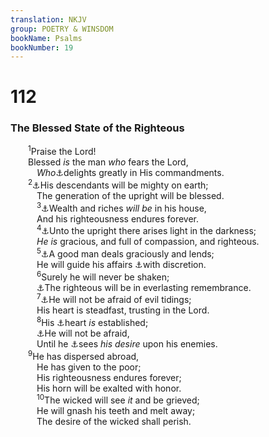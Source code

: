 ```yaml
---
translation: NKJV
group: POETRY & WINSDOM
bookName: Psalms 
bookNumber: 19
---
```


<div class="title"><h1>112</h1><h3>The Blessed State of the Righteous</h3></div>
<span class="verse thi_112_1">  <sup>1</sup>Praise the Lord!<br/>  Blessed <i>is</i> the man <i>who</i> fears the Lord,<br/>   <i>Who</i><a data-toggle="tooltip" data-placement="bottom" title="Ps. 128:1">⚓</a>delights greatly in His commandments.<br/></span>
<span class="verse thi_112_2">  <sup>2</sup><a data-toggle="tooltip" data-placement="bottom" title="(Ps. 102:28)">⚓</a>His descendants will be mighty on earth;<br/>   The generation of the upright will be blessed.<br/></span>
<span class="verse thi_112_3">   <sup>3</sup><a data-toggle="tooltip" data-placement="bottom" title="Prov. 3:16; 8:18; (Matt. 6:33)">⚓</a>Wealth and riches <i>will</i> <i>be</i> in his house,<br/>   And his righteousness endures forever.<br/></span>
<span class="verse thi_112_4">   <sup>4</sup><a data-toggle="tooltip" data-placement="bottom" title="Job 11:17; Ps. 97:11">⚓</a>Unto the upright there arises light in the darkness;<br/>   <i>He</i> <i>is</i> gracious, and full of compassion, and righteous.<br/></span>
<span class="verse thi_112_5">   <sup>5</sup><a data-toggle="tooltip" data-placement="bottom" title="Ps. 37:26; (Luke 6:35)">⚓</a>A good man deals graciously and lends;<br/>   He will guide his affairs <a data-toggle="tooltip" data-placement="bottom" title="(Eph. 5:15; Col. 4:5)">⚓</a>with discretion.<br/></span>
<span class="verse thi_112_6">   <sup>6</sup>Surely he will never be shaken;<br/>   <a data-toggle="tooltip" data-placement="bottom" title="Prov. 10:7">⚓</a>The righteous will be in everlasting remembrance.<br/></span>
<span class="verse thi_112_7">   <sup>7</sup><a data-toggle="tooltip" data-placement="bottom" title="(Prov. 1:33)">⚓</a>He will not be afraid of evil tidings;<br/>   His heart is steadfast, trusting in the Lord.<br/></span>
<span class="verse thi_112_8">   <sup>8</sup>His <a data-toggle="tooltip" data-placement="bottom" title="Heb. 13:9">⚓</a>heart <i>is</i> established;<br/>   <a data-toggle="tooltip" data-placement="bottom" title="(Ps. 27:1; 56:11); Prov. 1:33; 3:24; (Is. 12:2)">⚓</a>He will not be afraid,<br/>   Until he <a data-toggle="tooltip" data-placement="bottom" title="Ps. 59:10">⚓</a>sees <i>his</i> <i>desire</i> upon his enemies.<br/></span>
<span class="verse thi_112_9">  <sup>9</sup>He has dispersed abroad,<br/>   He has given to the poor;<br/>   His righteousness endures forever;<br/>   His horn will be exalted with honor.<br/></span>
<span class="verse thi_112_10">   <sup>10</sup>The wicked will see <i>it</i> and be grieved;<br/>   He will gnash his teeth and melt away;<br/>   The desire of the wicked shall perish.<br/></span>
